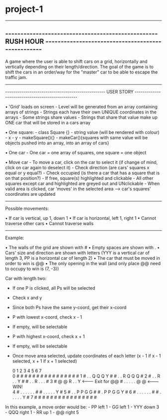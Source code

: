 # project-1

---------------------------------------------------------------------------------------------------------------
-------------------------------------------------- RUSH HOUR --------------------------------------------------
---------------------------------------------------------------------------------------------------------------

A game where the user is able to shift cars on a grid, horizontally and vertically depending on their length/direction. The goal of the game is to shift the cars in an order/way for the "master" car to be able to escape the traffic jam.


---------------------------------------------------------------------------------------------------------------
-------------------------------------------------- USER STORY -------------------------------------------------

• 'Grid' loads on screen
	- Level will be generated from an array containing arrays of strings
	- Strings each have their own UNIQUE coordinates in the arrays
	- Some strings share values
	- Strings that share that value make up ONE car that will be stored in a cars array

• One square:
	- class Square {}
	- string value (will be rendered with colour)
	- x
	- y
	- makeSquare(){}
	- makeCar(){squares with same value will be objects pushed into an array, into an array of cars}

• One car
	- One car = one array of squares, one square = one object

• Move car
	- To move a car, click on the car to select it (if change of mind, click on car again to deselect it)
	- Check direction (are cars' squares x equal or y equal?)
	- Check occupied (is there a car that has a square that is on that position?)
	- If free, square(s) highlighted and clickable
	- All other squares except car and highlighted are greyed out and UNclickable
	- When valid area is clicked, car 'moves' in the selected area
		--> car's squares' coordinates are updated


---------------------------------------------------------------------------------------------------------------

Possible movements:

• If car is vertical, up 1, down 1
• If car is horizontal, left 1, right 1
• Cannot traverse other cars
• Cannot traverse walls


---------------------------------------------------------------------------------------------------------------

Example:

• The walls of the grid are shown with #
• Empty spaces are shown with .
• Cars' size and direction are shown with letters (YYY is a vertical car of length 3, PP is a horizontal car of length 2)
• The car that must be moved in order to win is @@
• The only opening in the wall (and only place @@ need to occupy to win is (7, -3))


Car with length two:
- If one P is clicked, all Ps will be selected
- Check x and y
- Since both Ps have the same y-coord, get their x-coord
- P with lowest x-coord, check x - 1
- If empty, will be selectable
- P with highest x-coord, check x + 1
- If empty, will be selectable
- Once move area selected, update coordinates of each letter (x - 1 if x - 1 selected, x + 1 if x + 1 selected)


  0 1 2 3 4 5 6 7						 
0 # # # # # # # #						 # # # # # # # #
1 # . . Q Q Q Y #						 # . . R Q Q Q #
2 # . . R . . Y #						 # . . R . . . #
3 # @ @ R . . Y   <--- Exit for @@		 # . . . . . @ @ <--- WIN!  
4 # . . . . . . #						 # . . . . . Y #
5 # . . P P G G #						 # . P P G G Y #
6 # . . . . . . #						 # . . . . . Y #
7 # # # # # # # #						 # # # # # # # #


In this example, a move order would be:
	- PP 	left 1
	- GG 	left 1
	- YYY 	down 3
	- QQQ 	right 1
	- RR 	up 1
	- @@	right 5 







































